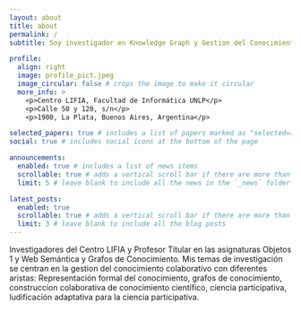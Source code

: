 ```yaml
---
layout: about
title: about
permalink: /
subtitle: Soy investigador en Knowledge Graph y Gestion del Conocimiento en el Centro LIFIA de la Facultad de Informática de la UNLP.

profile:
  align: right
  image: profile_pict.jpeg
  image_circular: false # crops the image to make it circular
  more_info: >
    <p>Centro LIFIA, Facultad de Informática UNLP</p>
    <p>Calle 50 y 120, s/n</p>
    <p>1900, La Plata, Buenos Aires, Argentina</p>

selected_papers: true # includes a list of papers marked as "selected={true}"
social: true # includes social icons at the bottom of the page

announcements:
  enabled: true # includes a list of news items
  scrollable: true # adds a vertical scroll bar if there are more than 3 news items
  limit: 5 # leave blank to include all the news in the `_news` folder

latest_posts:
  enabled: true
  scrollable: true # adds a vertical scroll bar if there are more than 3 new posts items
  limit: 3 # leave blank to include all the blog posts
---
```


Investigadores del Centro LIFIA y Profesor Titular en las asignaturas Objetos 1 y Web Semántica y Grafos de Conocimiento. Mis temas de investigación se centran en la gestion del conocimiento colaborativo con diferentes aristas: Representación formal del conocimiento, grafos de conocimiento, construccion colaborativa de conocimiento científico, ciencia participativa, ludificación adaptativa para la ciencia participativa.

<!--

Write your biography here. Tell the world about yourself. Link to your favorite [subreddit](http://reddit.com). You can put a picture in, too. The code is already in, just name your picture `prof_pic.jpg` and put it in the `img/` folder.

Put your address / P.O. box / other info right below your picture. You can also disable any of these elements by editing `profile` property of the YAML header of your `_pages/about.md`. Edit `_bibliography/papers.bib` and Jekyll will render your [publications page](/al-folio/publications/) automatically.

Link to your social media connections, too. This theme is set up to use [Font Awesome icons](https://fontawesome.com/) and [Academicons](https://jpswalsh.github.io/academicons/), like the ones below. Add your Facebook, Twitter, LinkedIn, Google Scholar, or just disable all of them.

-->
